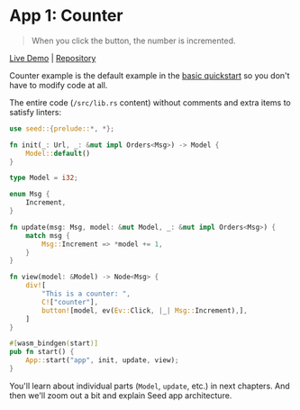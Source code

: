 # App 1: Counter

> When you click the button, the number is incremented.

[Live Demo](https://seed-app-counter.netlify.app/) |  [Repository](https://github.com/MartinKavik/seed-app-counter)

Counter example is the default example in the [basic quickstart](https://github.com/seed-rs/seed-quickstart) so you don't have to modify code at all.

The entire code (`/src/lib.rs` content) without comments and extra items to satisfy linters:

```rust
use seed::{prelude::*, *};

fn init(_: Url, _: &mut impl Orders<Msg>) -> Model {
    Model::default()
}

type Model = i32;

enum Msg {
    Increment,
}

fn update(msg: Msg, model: &mut Model, _: &mut impl Orders<Msg>) {
    match msg {
        Msg::Increment => *model += 1,
    }
}

fn view(model: &Model) -> Node<Msg> {
    div![
        "This is a counter: ",
        C!["counter"],
        button![model, ev(Ev::Click, |_| Msg::Increment),],
    ]
}

#[wasm_bindgen(start)]
pub fn start() {
    App::start("app", init, update, view);
}
```

You'll learn about individual parts (`Model`, `update`, etc.) in next chapters. And then we'll zoom out a bit and explain Seed app architecture. 

